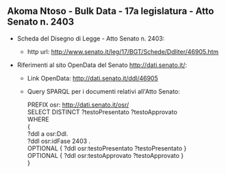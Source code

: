 ## Akoma Ntoso - Bulk Data - 17a legislatura - Atto Senato n. 2403 ##

* Scheda del Disegno di Legge - Atto Senato n. 2403:
	* http url: http://www.senato.it/leg/17/BGT/Schede/Ddliter/46905.htm

* Riferimenti al sito OpenData del Senato http://dati.senato.it/:
	* Link OpenData: http://dati.senato.it/ddl/46905
	* Query SPARQL per i documenti relativi all'Atto Senato:

        PREFIX osr: <http://dati.senato.it/osr/>  
		SELECT DISTINCT ?testoPresentato ?testoApprovato  
		WHERE  
		{  
		    ?ddl a osr:Ddl.  
		    ?ddl osr:idFase 2403 .  
		    OPTIONAL { ?ddl osr:testoPresentato ?testoPresentato }  
		    OPTIONAL { ?ddl osr:testoApprovato ?testoApprovato }  
		}
		